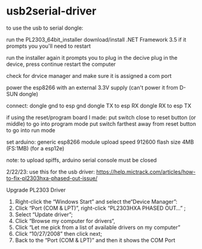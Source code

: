 # usb2serial-driver

to use the usb to serial dongle:

run the PL2303_64bit_installer
download/install .NET Framework 3.5 if it prompts you
you'll need to restart

run the installer again
it prompts you to plug in the decive
plug in the device, press continue
restart the computer

check for drvice manager and make sure it is assigned a com port

power the esp8266 with an external 3.3V supply (can't power it
from D-SUN dongle)

connect:
dongle gnd to esp gnd
dongle TX to esp RX
dongle RX to esp TX

if using the reset/program board I made:
put switch close to reset button (or middle) to go into program mode
put switch farthest away from reset button to go into run mode

set arduino:
generic esp8266 module
upload speed 912600
flash size 4MB (FS:1MB) (for a esp12e)


note: to upload spiffs, arduino serial console must be closed



2/22/23:  use this for the usb driver: https://help.mictrack.com/articles/how-to-fix-pl2303hxa-phased-out-issue/

Upgrade PL2303 Driver

1. Right-click the “Windows Start” and select the“Device Manager”:
2. Click “Port (COM & LPT)”, right-click “PL2303HXA PHASED OUT…” ;
3. Select “Update driver”;
4. Click “Browse my computer for drivers“,
5. Click “Let me pick from a list of available drivers on my computer”
6. Click “10/27/2008” then click next;
7. Back to the “Port (COM & LPT)” and then it shows the COM Port

